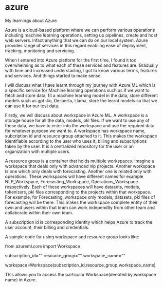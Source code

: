# azure
My learnings about Azure

Azure is a cloud-based platform where we can perform various operations including machine learning operations, setting up pipelines, create and host web servers. Infact anything that we can do on our local system. Azure provides range of services in this regard enabling ease of deployment, tracking, monitoring and servicing. 

When I entered into Azure platform for the first time, I found it too overwhelming as to what each of these services and features are. Gradually with time and increased understading, I got to know various terms, features and services. And things started to make sense. 

I will discuss what I have learnt through my journey with Azure ML which is a specific service for Machine learning operations such as if we want to fetch and store data, fit a machine learning model in the data, store different models such as gpt-4o, De-berta, Llama, store the learnt models so that we can use it for our test data. 

Firstly, we will discuss about workspace in Azure ML. A workspace is a storage house for all the data, models, pkl files. If we want to use any of these data, we have to enter into the workspace and use the required data for whatever purpose we want to. A workspace has workspace name, subcription id and resource group attached to it. This makes the workspace identifiable according to the user who uses it, billing and subscriptions taken by the user. It is a centralized repository for the user or an organization with multiple users. 

A resource group is a container that holds multiple workspaces. Imagine a workspace that deals only with advanced nlp projects. Another workspace is one which only deals with forecasting. Another one is related only with operations. These workspaces will have different names for example NLP_Workspace, Forecasting_Workspace, Operations_Workspace respectively. Each of these workspaces will have datasets, models, tokenizers, pkl files corresponding to the projects within that workspace. For example, for Forecasting_workspace only models, datasets, pkl files of forecasting will be there. This makes the workspace complete entity of their own and users within that team can work independtly from other team and collaborate within their own team. 

A subscription id is corresponding identity which helps Azure to track the user account, their billing and credentials. 

A sample code for using workspace and resource group looks like:

from azureml.core import Workspace 

subscription_id=""
resource_group=""
workspace_name=""

workspace=Workspace(subscription_id,resource_group,workspace_name)

This allows you to access the particular Workspace(denoted by workspace name) in Azure. 







